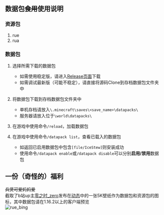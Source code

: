 ## 数据包~~食用~~使用说明

### 资源包
1. rue  
2. rua

### 数据包
1. 选择所需下载的数据包  
   - 如需使用稳定版，请进入[Release页面](https://github.com/Van-Involution/IceStew/releases)下载  
   - 如需调试最新版（可能不稳定），请直接将源码Clone到存档数据包文件夹中  

1. 将数据包下载到存档数据包文件夹中  
   - 单机存档请放入`\.minecraft\saves\<save_name>\datapacks\`  
   - 服务器请放入位于`\world\datapacks\`  

1. 在游戏中使用命令`/reload`，加载数据包  

1. 在游戏中使用命令`/datapack list`，查看已载入的数据包  
   - 如返回已启用数据包中包含`[file/IceStew]`则安装成功  
   - 使用命令`/datapack enable`或`/datapack disable`可以分别**启用/禁用**数据包  


## 一份（奇怪的）福利  
~~兵煲可爱妈妈爱~~  
截取了b站up主[零之时_zero](https://space.bilibili.com/23535347)发布在[动态](https://t.bilibili.com/411789159264153150?tab=2)中的一张5K壁纸作为数据包和资源包的图标，其中数据包请在1.16.2以上的客户端预览  
![rue_bing](https://i.loli.net/2020/10/06/hmAOD261GscwVN8.png)  
